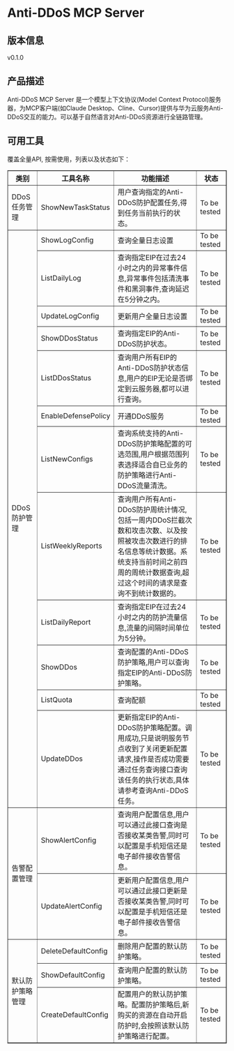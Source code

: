 # Anti-DDoS MCP Server 

## 版本信息
v0.1.0

## 产品描述

Anti-DDoS MCP Server 是一个模型上下文协议(Model Context Protocol)服务器，为MCP客户端(如Claude Desktop、Cline、Cursor)提供与华为云服务Anti-DDoS交互的能力。可以基于自然语言对Anti-DDoS资源进行全链路管理。

## 可用工具
覆盖全量API, 按需使用，列表以及状态如下：

<html>
    <head></head>
    <body>
        <table border="1" cellspacing="0" cellpadding="5">
            <tbody>
                <tr>
                    <th>类别</th>
                    <th>工具名称</th>
                    <th>功能描述</th>
                    <th>状态</th>
                </tr>
                <tr>
                    <td rowspan="1">DDoS任务管理</td>
                    <td>ShowNewTaskStatus</td>
                    <td>用户查询指定的Anti-DDoS防护配置任务,得到任务当前执行的状态。</td>
                    <td>To be tested</td>
                </tr>
                <tr>
                    <td rowspan="12">DDoS防护管理</td>
                    <td>ShowLogConfig</td>
                    <td>查询全量日志设置</td>
                    <td>To be tested</td>
                </tr>
                <tr>
                    <td>ListDailyLog</td>
                    <td>查询指定EIP在过去24小时之内的异常事件信息,异常事件包括清洗事件和黑洞事件,查询延迟在5分钟之内。</td>
                    <td>To be tested</td>
                </tr>
                <tr>
                    <td>UpdateLogConfig</td>
                    <td>更新用户全量日志设置</td>
                    <td>To be tested</td>
                </tr>
                <tr>
                    <td>ShowDDosStatus</td>
                    <td>查询指定EIP的Anti-DDoS防护状态。</td>
                    <td>To be tested</td>
                </tr>
                <tr>
                    <td>ListDDosStatus</td>
                    <td>查询用户所有EIP的Anti-DDoS防护状态信息,用户的EIP无论是否绑定到云服务器,都可以进行查询。</td>
                    <td>To be tested</td>
                </tr>
                <tr>
                    <td>EnableDefensePolicy</td>
                    <td>开通DDoS服务</td>
                    <td>To be tested</td>
                </tr>
                <tr>
                    <td>ListNewConfigs</td>
                    <td>查询系统支持的Anti-DDoS防护策略配置的可选范围,用户根据范围列表选择适合自已业务的防护策略进行Anti-DDoS流量清洗。</td>
                    <td>To be tested</td>
                </tr>
                <tr>
                    <td>ListWeeklyReports</td>
                    <td>查询用户所有Anti-DDoS防护周统计情况,包括一周内DDoS拦截次数和攻击次数、以及按照被攻击次数进行的排名信息等统计数据。系统支持当前时间之前四周的周统计数据查询,超过这个时间的请求是查询不到统计数据的。</td>
                    <td>To be tested</td>
                </tr>
                <tr>
                    <td>ListDailyReport</td>
                    <td>查询指定EIP在过去24小时之内的防护流量信息,流量的间隔时间单位为5分钟。</td>
                    <td>To be tested</td>
                </tr>
                <tr>
                    <td>ShowDDos</td>
                    <td>查询配置的Anti-DDoS防护策略,用户可以查询指定EIP的Anti-DDoS防护策略。</td>
                    <td>To be tested</td>
                </tr>
                <tr>
                    <td>ListQuota</td>
                    <td>查询配额</td>
                    <td>To be tested</td>
                </tr>
                <tr>
                    <td>UpdateDDos</td>
                    <td>更新指定EIP的Anti-DDoS防护策略配置。调用成功,只是说明服务节点收到了关闭更新配置请求,操作是否成功需要通过任务查询接口查询该任务的执行状态,具体请参考查询Anti-DDoS任务。</td>
                    <td>To be tested</td>
                </tr>
                <tr>
                    <td rowspan="2">告警配置管理</td>
                    <td>ShowAlertConfig</td>
                    <td>查询用户配置信息,用户可以通过此接口查询是否接收某类告警,同时可以配置是手机短信还是电子邮件接收告警信息。</td>
                    <td>To be tested</td>
                </tr>
                <tr>
                    <td>UpdateAlertConfig</td>
                    <td>更新用户配置信息,用户可以通过此接口更新是否接收某类告警,同时可以配置是手机短信还是电子邮件接收告警信息。</td>
                    <td>To be tested</td>
                </tr>
                <tr>
                    <td rowspan="3">默认防护策略管理</td>
                    <td>DeleteDefaultConfig</td>
                    <td>删除用户配置的默认防护策略。</td>
                    <td>To be tested</td>
                </tr>
                <tr>
                    <td>ShowDefaultConfig</td>
                    <td>查询用户配置的默认防护策略。</td>
                    <td>To be tested</td>
                </tr>
                <tr>
                    <td>CreateDefaultConfig</td>
                    <td>配置用户的默认防护策略。配置防护策略后,新购买的资源在自动开启防护时,会按照该默认防护策略进行配置。</td>
                    <td>To be tested</td>
                </tr>
            </tbody>
        </table>
    </body>
</html>